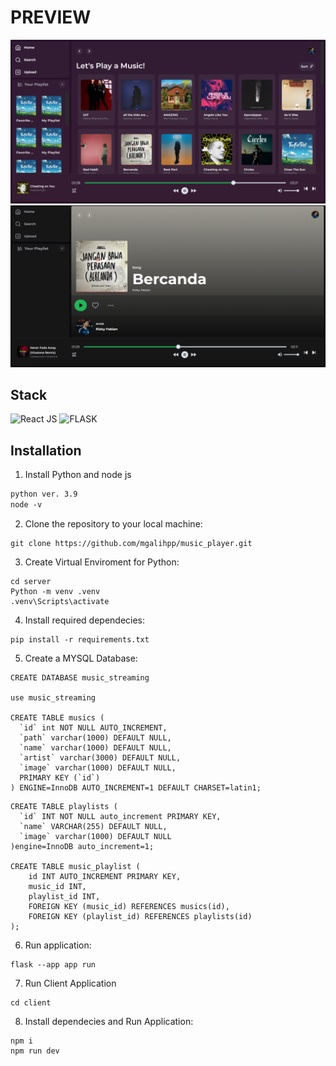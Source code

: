 # PREVIEW

<p align='center'>
    <img src='./docs/preview5.png' alt='preview'>
    <img src='./docs/preview6.png' alt='preview'>
</p>

## Stack

![React JS](https://img.shields.io/badge/React-20232A?style=for-the-badge&logo=react&logoColor=61DAFB)
![FLASK](https://img.shields.io/badge/Flask-000000?style=for-the-badge&logo=flask&logoColor=white)

## Installation

1. Install Python and node js

```txt
python ver. 3.9
node -v

```

2. Clone the repository to your local machine:

```
git clone https://github.com/mgalihpp/music_player.git
```

3. Create Virtual Enviroment for Python:

```
cd server
Python -m venv .venv
.venv\Scripts\activate
```

4. Install required dependecies:

```
pip install -r requirements.txt
```

5. Create a MYSQL Database:

```
CREATE DATABASE music_streaming

use music_streaming

CREATE TABLE musics (
  `id` int NOT NULL AUTO_INCREMENT,
  `path` varchar(1000) DEFAULT NULL,
  `name` varchar(1000) DEFAULT NULL,
  `artist` varchar(3000) DEFAULT NULL,
  `image` varchar(1000) DEFAULT NULL,
  PRIMARY KEY (`id`)
) ENGINE=InnoDB AUTO_INCREMENT=1 DEFAULT CHARSET=latin1;
```

```
CREATE TABLE playlists (
  `id` INT NOT NULL auto_increment PRIMARY KEY,
  `name` VARCHAR(255) DEFAULT NULL,
  `image` varchar(1000) DEFAULT NULL
)engine=InnoDB auto_increment=1;

CREATE TABLE music_playlist (
    id INT AUTO_INCREMENT PRIMARY KEY,
    music_id INT,
    playlist_id INT,
    FOREIGN KEY (music_id) REFERENCES musics(id),
    FOREIGN KEY (playlist_id) REFERENCES playlists(id)
);
```

6. Run application:

```
flask --app app run
```

7. Run Client Application

```
cd client
```

8. Install dependecies and Run Application:

```
npm i
npm run dev
```
